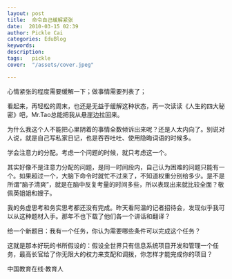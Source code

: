 ```yaml
---
layout: post  
title:  命令自己缓解紧张  
date:  2010-03-15 02:39  
author: Pickle Cai  
categories: EduBlog  
keywords: 
description:   
tags:	pickle   
cover:  "/assets/cover.jpeg"  

---  
```

    
心情紧张的程度需要缓解一下；做事情需要列表了；



看起来，再轻松的周末，也还是无益于缓解这种状态，再一次读读《人生的四大秘密》吧，Mr.Tao总能把我从悬崖边拉回来。



为什么我这个人不能把心里阴着的事情全数倾诉出来呢？还是人太内向了。别说对人说，就是自己写私家日记，也是吞吞吐吐、使用隐晦词语的时候多。



学会注意力的分配。考虑一个问题的时候，就只考虑这一个。



其实好像不是注意力分配的问题，是同一时间段内，自己认为困难的问题只能有一个。如果超过一个，大脑下命令时就忙不过来了，不知道权重分别给多少。是不是所谓“脑子清爽”，就是在脑中反复考量的时间多些，所以表现出来就比较全面？敬佩英姐姐和嫂子。



我的务虚思考和务实思考都还没有完成。昨天看阿温的记者招待会，发现似乎我可以从这种题材入手。那年不也下载了他们各一个讲话和翻译？



给一个新题目：我有一个任务，你认为需要哪些条件可以完成这个任务？



这就是那本好玩的书所假设的：假设全世界只有信息系统项目开发和管理一个任务，最高长官给了你无限大的权力来支配和调拨，你怎样才能完成你的项目？

		

		    
 中国教育在线·教育人

